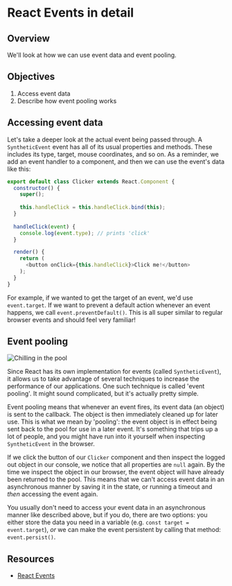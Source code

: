 # React Events in detail

## Overview

We'll look at how we can use event data and event pooling. 

## Objectives

1. Access event data
2. Describe how event pooling works

## Accessing event data
Let's take a deeper look at the actual event being passed through. A `SyntheticEvent` event has all of its usual
properties and methods. These includes its type, target, mouse coordinates, and so on. As a reminder, we add an event
handler to a component, and then we can use the event's data like this:

```js
export default class Clicker extends React.Component {
  constructor() {
    super();
    
    this.handleClick = this.handleClick.bind(this);
  }
  
  handleClick(event) {
    console.log(event.type); // prints 'click'
  }

  render() {
    return (
      <button onClick={this.handleClick}>Click me!</button>
    );
  }
}
```

For example, if we wanted to get the target of an event, we'd use `event.target`. If we want to prevent a default
action whenever an event happens, we call `event.preventDefault()`. This is all super similar to regular browser events
and should feel very familiar!

## Event pooling
![Chilling in the pool](https://media.giphy.com/media/3ornk83z6oqbWAAUuY/giphy.gif)

Since React has its own implementation for events (called `SyntheticEvent`), it allows us to take advantage of several
techniques to increase the performance of our applications. One such technique is called 'event pooling'. It might sound
complicated, but it's actually pretty simple.
 
Event pooling means that whenever an event fires, its event data (an object) is sent to the callback. The object is then
immediately cleaned up for later use. This is what we mean by 'pooling': the event object is in effect being sent back
to the pool for use in a later event. It's something that trips up a lot of people, and you might have run into it
yourself when inspecting `SyntheticEvent` in the browser.

If we click the button of our `Clicker` component and then inspect the logged out object in our console, we notice
that all properties are `null` again. By the time we inspect the object in our browser, the event object will have
already been returned to the pool. This means that we can't access event data in an asynchronous manner by saving it in
the state, or running a timeout and _then_ accessing the event again.

You usually don't need to access your event data in an asynchronous manner like described above, but if you do, there
are two options: you either store the data you need in a variable (e.g. `const target = event.target`), _or_ we can
make the event persistent by calling that method: `event.persist()`.

## Resources
- [React Events](https://facebook.github.io/react/docs/events.html)
